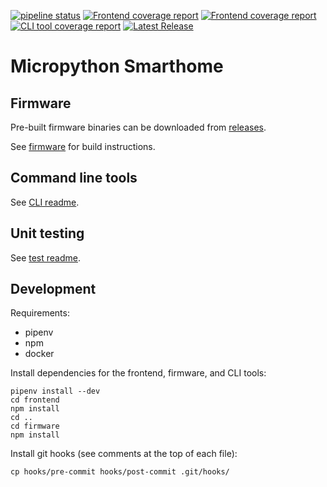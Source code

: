 [![pipeline status](https://gitlab.com/jamedeus/micropython-smarthome/badges/master/pipeline.svg)](https://gitlab.com/jamedeus/micropython-smarthome/-/commits/master)
[![Frontend coverage report](https://gitlab.com/jamedeus/micropython-smarthome/badges/master/coverage.svg?job=test_firmware&key_text=Firmware+Coverage&key_width=120)](https://gitlab.com/jamedeus/micropython-smarthome/-/commits/master)
[![Frontend coverage report](https://gitlab.com/jamedeus/micropython-smarthome/badges/master/coverage.svg?job=test_frontend&key_text=Frontend+Coverage&key_width=120)](https://gitlab.com/jamedeus/micropython-smarthome/-/commits/master)
[![CLI tool coverage report](https://gitlab.com/jamedeus/micropython-smarthome/badges/master/coverage.svg?job=test_cli&key_text=CLI+Coverage&key_width=90)](https://gitlab.com/jamedeus/micropython-smarthome/-/commits/master)
[![Latest Release](https://gitlab.com/jamedeus/micropython-smarthome/-/badges/release.svg?key_text=Firmware+Release&key_width=112)](https://gitlab.com/jamedeus/micropython-smarthome/-/releases)

# Micropython Smarthome

## Firmware

Pre-built firmware binaries can be downloaded from [releases](https://gitlab.com/jamedeus/micropython-smarthome/-/releases).

See [firmware](https://gitlab.com/jamedeus/micropython-smarthome/-/tree/master/firmware) for build instructions.

## Command line tools

See [CLI readme](https://gitlab.com/jamedeus/micropython-smarthome/-/tree/master/CLI).

## Unit testing

See [test readme](https://gitlab.com/jamedeus/micropython-smarthome/-/tree/master/tests).

## Development

Requirements:
* pipenv
* npm
* docker

Install dependencies for the frontend, firmware, and CLI tools:
```
pipenv install --dev
cd frontend
npm install
cd ..
cd firmware
npm install
```

Install git hooks (see comments at the top of each file):
```
cp hooks/pre-commit hooks/post-commit .git/hooks/
```
